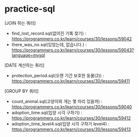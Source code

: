 # practice-sql
[JOIN 하는 쿼리]
- find_lost_record.sql(없어진 기록 찾기) : https://programmers.co.kr/learn/courses/30/lessons/59042
- there_was_no.sql(있었는데, 없습니다.) : https://programmers.co.kr/learn/courses/30/lessons/59043?language=mysql


[DATE 계산하는 쿼리]
- protection_period.sql(오랜 기간 보호한 동물(2)) : https://programmers.co.kr/learn/courses/30/lessons/59411

[GROUP BY 쿼리]
- count_animal.sql(고양이와 개는 몇 마리 있을까) : https://programmers.co.kr/learn/courses/30/lessons/59040
- adoption_time.sql(입양 시각 구하기) : https://programmers.co.kr/learn/courses/30/lessons/59412
- adoption_time_level4.sql(입양 시각 구하기 level4) : https://programmers.co.kr/learn/courses/30/lessons/59413
